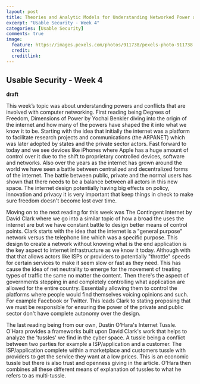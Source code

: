 ```yaml
---
layout: post
title: Theories and Analytic Models for Understanding Networked Power and Conflict
excerpt: "Usable Security - Week 4"
categories: [Usable Security]
comments: true
image:
  feature: https://images.pexels.com/photos/911738/pexels-photo-911738.jpeg?auto=compress&cs=tinysrgb&dpr=3&h=750&w=1260
  credit: 
  creditlink: 
---
```

## Usable Security - Week 4

**draft**

This week’s topic was about understanding powers and conflicts that are involved with computer networking. First reading being Degrees of Freedom, Dimensions of Power by Yochai Benkler diving into the origin of the internet and how many of the powers have shaped the it into what we know it to be. Starting with the idea that initially the internet was a platform to facilitate research projects and communications (the ARPANET) which was later adopted by states and the private sector actors. Fast forward to today and we see devices like iPhones where Apple has a huge amount of control over it due to the shift to proprietary controlled devices, software and networks. Also over the years as the internet has grown around the world we have seen a battle between centralized and decentralized forms of the internet. The battle between public, private and the normal users has shown that there needs to be a balance between all actors in this new space. The internet design potentially having big effects on policy, innovation and privacy it is very important that keep things in check to make sure freedom doesn't become lost over time.

Moving on to the next reading for this week was The Contingent Internet by David Clark where we go into a similar topic of how a broad the uses the internet are but we have constant battle to design better means of control points. Clark starts with the idea that the internet is a "general purpose" network versus the telephone line which was a specific purpose. This design to create a network without knowing what is the end application is the key aspect to internet infrastructure as we know it today. Although with that that allows actors like ISPs or providers to potentially "throttle" speeds for certain services to make it seem slow or fast as they need. This has cause the idea of net neutrality to emerge for the movement of treating types of traffic the same no matter the content. Then there's the aspect of governments stepping in and completely controlling what application are allowed for the entire country. Essentially allowing them to control the platforms where people would find themselves voicing opinions and such. For example Facebook or Twitter. This leads Clark to stating proposing that we must be responsible for ensuring the power of the private and public sector don't have complete autonomy over the design.

The last reading being from our own, Dustin O'Hara's Internet Tussle. O'Hara provides a frameworks built upon David Clark's work that helps to analyze the 'tussles' we find in the cyber space. A tussle being a conflict between two parties for example a ISP/application and a customer. The ISP/application complete within a marketplace and customers tussle with providers to get the service they want at a low prices. This is an economic tussle but there is also trust and openness giving in the article. O'Hara then combines all these different means of explanation of tussles to what he refers to as multi-tussle.
